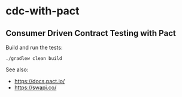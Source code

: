 # cdc-with-pact

## Consumer Driven Contract Testing with Pact

Build and run the tests:

`./gradlew clean build`

See also:
*   <https://docs.pact.io/>
*   <https://swapi.co/>